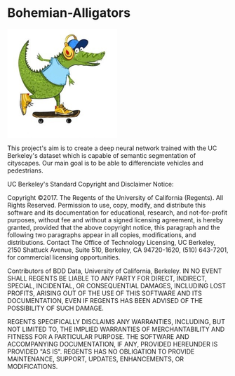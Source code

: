 # Bohemian-Alligators
<img src="logo.jpg"  height="250" width="250" align="middle"> 

This project's aim is to create a deep neural network trained with the UC Berkeley's dataset which is capable of semantic segmentation of cityscapes. Our main goal is to be able to differenciate vehicles and pedestrians.

UC Berkeley's Standard Copyright and Disclaimer Notice:

Copyright ©2017. The Regents of the University of California (Regents). All Rights Reserved. Permission to use, copy, modify, and
distribute this software and its documentation for educational, research, and not-for-profit purposes, without fee and without a
signed licensing agreement, is hereby granted, provided that the above copyright notice, this paragraph and the following two paragraphs appear in all copies, modifications, and distributions. Contact The Office of Technology Licensing, UC Berkeley, 2150 Shattuck Avenue, Suite 510, Berkeley, CA 94720-1620, (510) 643-7201, for commercial licensing opportunities.

Contributors of BDD Data, University of California, Berkeley. 
IN NO EVENT SHALL REGENTS BE LIABLE TO ANY PARTY FOR DIRECT, INDIRECT, SPECIAL, INCIDENTAL, OR CONSEQUENTIAL DAMAGES, INCLUDING LOST PROFITS, ARISING OUT OF THE USE OF THIS SOFTWARE AND ITS DOCUMENTATION, EVEN IF REGENTS HAS BEEN ADVISED OF THE POSSIBILITY OF SUCH DAMAGE.

REGENTS SPECIFICALLY DISCLAIMS ANY WARRANTIES, INCLUDING, BUT NOT LIMITED TO, THE IMPLIED WARRANTIES OF MERCHANTABILITY AND FITNESS FOR A PARTICULAR PURPOSE. THE SOFTWARE AND ACCOMPANYING DOCUMENTATION, IF ANY, PROVIDED HEREUNDER IS PROVIDED "AS IS". REGENTS HAS NO OBLIGATION TO PROVIDE MAINTENANCE, SUPPORT, UPDATES, ENHANCEMENTS, OR MODIFICATIONS.
